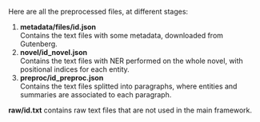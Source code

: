 Here are all the preprocessed files, at different stages:

1. **metadata/files/id.json** \
Contains the text files with some metadata, downloaded from Gutenberg.
2. **novel/id_novel.json** \
Contains the text files with NER performed on the whole novel, with positional indices for each entity.
3. **preproc/id_preproc.json** \
Contains the text files splitted into paragraphs, where entities and summaries are associated to each paragraph.

**raw/id.txt** contains raw text files that are not used in the main framework.

